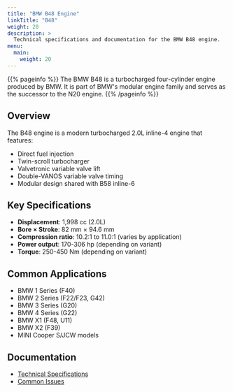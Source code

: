 ```yaml
---
title: "BMW B48 Engine"
linkTitle: "B48"
weight: 20
description: >
  Technical specifications and documentation for the BMW B48 engine.
menu:
  main:
    weight: 20
---
```


{{% pageinfo %}}
The BMW B48 is a turbocharged four-cylinder engine produced by BMW. It is part of BMW's modular engine family and serves as the successor to the N20 engine.
{{% /pageinfo %}}

## Overview

The B48 engine is a modern turbocharged 2.0L inline-4 engine that features:

- Direct fuel injection
- Twin-scroll turbocharger
- Valvetronic variable valve lift
- Double-VANOS variable valve timing
- Modular design shared with B58 inline-6

## Key Specifications

- **Displacement**: 1,998 cc (2.0L)
- **Bore × Stroke**: 82 mm × 94.6 mm
- **Compression ratio**: 10.2:1 to 11.0:1 (varies by application)
- **Power output**: 170-306 hp (depending on variant)
- **Torque**: 250-450 Nm (depending on variant)

## Common Applications

- BMW 1 Series (F40)
- BMW 2 Series (F22/F23, G42)
- BMW 3 Series (G20)
- BMW 4 Series (G22)
- BMW X1 (F48, U11)
- BMW X2 (F39)
- MINI Cooper S/JCW models

## Documentation

- [Technical Specifications](specs/)
- [Common Issues](issues/) 
